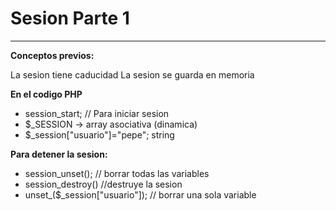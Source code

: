 # Sesion Parte 1

---

**Conceptos previos:**

La sesion tiene caducidad
La sesion se guarda en memoria

**En el codigo PHP**
- session_start; // Para iniciar sesion
- $_SESSION -> array asociativa (dinamica)
- $_session["usuario"]="pepe"; string


**Para detener la sesion:**
- session_unset(); // borrar todas las variables
- session_destroy() //destruye la sesion
- unset_($_session["usuario"]);  // borrar una sola variable